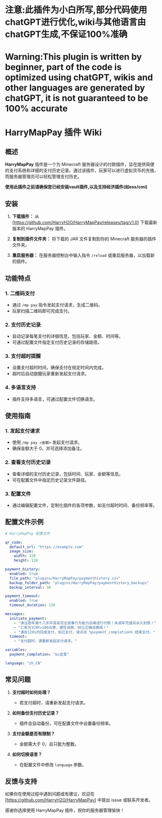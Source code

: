 # 注意:此插件为小白所写,部分代码使用chatGPT进行优化,wiki与其他语言由chatGPT生成,不保证100%准确 
# Warning:This plugin is written by beginner, part of the code is optimized using chatGPT, wikis and other languages are generated by chatGPT, it is not guaranteed to be 100% accurate

# HarryMapPay 插件 Wiki

## 概述

**HarryMapPay** 插件是一个为 Minecraft 服务器设计的付款插件，旨在提供简便的支付系统和详细的支付历史记录。通过该插件，玩家可以进行虚拟货币的充值，而服务器管理员可以轻松管理支付历史。

**使用此插件之前请确保您已经安装vault插件,以及支持经济插件(如ess/cmi)**

## 安装

1. **下载插件：** 从 [https://github.com/HarryH2O/HarryMapPay/releases/tag/v1.0] 下载最新版本的 HarryMapPay 插件。

2. **复制到插件文件夹：** 将下载的 JAR 文件复制到你的 Minecraft 服务器的插件文件夹。

3. **重启服务器：** 在服务器控制台中输入指令 `/reload` 或重启服务器，以加载新的插件。

## 功能特点

### 1. 二维码支付

- 通过 `/mp pay` 指令发起支付请求，生成二维码。
- 玩家扫描二维码即可完成支付。

### 2. 支付历史记录

- 自动记录每笔支付的详细信息，包括玩家、金额、时间等。
- 可通过配置文件指定支付历史记录的存储路径。

### 3. 支付超时提醒

- 设置支付超时时间，确保支付在规定时间内完成。
- 超时后自动提醒玩家重新发起支付请求。

### 4. 多语言支持

- 插件支持多语言，可通过配置文件切换语言。

## 使用指南

### 1. 发起支付请求

- 使用 `/mp pay <金额>` 发起支付请求。
- 确保金额大于 0，并可选择添加备注。

### 2. 查看支付历史记录

- 查看详细的支付历史记录，包括时间、玩家、金额等信息。
- 可在配置文件中指定历史记录文件路径。

### 3. 配置文件

- 通过编辑配置文件，定制化插件的各项参数，如支付超时时间、备份频率等。

## 配置文件示例

```yaml
# HarryMapPay 配置文件

qr_code:
  default_url: "https://example.com"
  image_size:
    width: 128
    height: 128

payment_history:
  enabled: true
  file_path: "plugins/HarryMapPay/paymenthistory.csv"
  backup_folder_path: "plugins/HarryMapPay/paymenthistory_backups"
  backup_interval: 30

payment_timeout:
  enabled: true
  timeout_duration: 120

messages:
  initiate_payment:
    - "请注意年满十八岁并具有完全民事行为能力后再进行付款！未成年充值将永久封禁！"
    - "汇率为1CNY=100点券，理性消费，树立正确消费观！"
    - "请在120s内完成支付，如已支付，请点击 %payment_completion% 结束支付。"
  timeout:
    - "支付超时，请重新发起支付请求。"

variables:
  payment_completion: "&c这里"

language: "zh_CN"
```

## 常见问题

1. **支付超时如何处理？**
   - 若支付超时，请重新发起支付请求。

2. **如何备份支付历史记录？**
   - 插件会自动备份，可在配置文件中设置备份频率。

3. **支付金额是否有限制？**
   - 金额需大于 0，且只能为整数。

4. **如何切换语言？**
   - 在配置文件中修改 `language` 参数。

## 反馈与支持

如果你在使用过程中遇到问题或有建议，欢迎在 [https://github.com/HarryH2O/HarryMapPay] 中提出 issue 或联系开发者。

感谢你选择使用 HarryMapPay 插件，祝你的服务器管理愉快！

